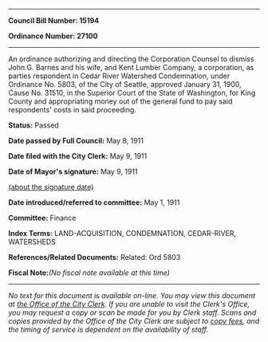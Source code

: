 

********

**Council Bill Number: 15194**
   
**Ordinance Number: 27100**
********

 An ordinance authorizing and directing the Corporation Counsel to dismiss John G. Barnes and his wife, and Kent Lumber Company, a corporation, as parties respondent in Cedar River Watershed Condemnation, under Ordinance No. 5803, of the City of Seattle, approved January 31, 1900, Cause No. 31510, in the Superior Court of the State of Washington, for King County and appropriating money out of the general fund to pay said respondents' costs in said proceeding.

**Status:** Passed
   
**Date passed by Full Council:** May 8, 1911
   
**Date filed with the City Clerk:** May 9, 1911
   
**Date of Mayor's signature:** May 9, 1911
   
[(about the signature date)](/~public/approvaldate.htm)
   
   
   
**Date introduced/referred to committee:** May 1, 1911
   
**Committee:** Finance
   
   
**Index Terms:** LAND-ACQUISITION, CONDEMNATION, CEDAR-RIVER, WATERSHEDS

**References/Related Documents:** Related: Ord 5803

**Fiscal Note:**_(No fiscal note available at this time)_
********

_No text for this document is available on-line. You may view this document at [the Office of the City Clerk](http://www.seattle.gov/leg/clerk/contactUs.htm). If you are unable to visit the Clerk's Office, you may request a copy or scan be made for you by Clerk staff. Scans and copies provided by the Office of the City Clerk are subject to [copy fees](http://clerk.seattle.gov/~public/clerkfees.htm), and the timing of service is dependent on the availability of staff._

